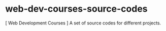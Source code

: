 # web-dev-courses-source-codes
[ Web Development Courses ] A set of source codes for different projects. 
